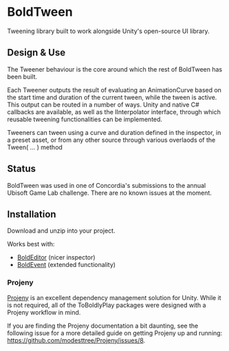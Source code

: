 # BoldTween
Tweening library built to work alongside Unity's open-source UI library.

## Design & Use
The Tweener behaviour is the core around which the rest of BoldTween has been built.

Each Tweener outputs the result of evaluating an AnimationCurve based on the start time and duration of the current tween, while the tween is active. This output can be routed in a number of ways. Unity and native C# callbacks are available, as well as the IInterpolator interface, through which reusable tweening functionalities can be implemented.

Tweeners can tween using a curve and duration defined in the inspector, in a preset asset, or from any other source through various overlaods of the <c>Tween( ... )</c> method
## Status
BoldTween was used in one of Concordia's submissions to the annual Ubisoft Game Lab challenge. There are no known issues at the moment.

## Installation
Download and unzip into your project.

Works best with:
* [BoldEditor](https://github.com/ophilbinbriscoe/BoldEditor) (nicer inspector)
* [BoldEvent](https://github.com/ophilbinbriscoe/BoldEvent) (extended functionality)

### Projeny
[Projeny](https://github.com/modesttree/Projeny) is an excellent dependency management solution for Unity. While it is not required, all of the ToBoldlyPlay packages were designed with a Projeny workflow in mind.

If you are finding the Projeny documentation a bit daunting, see the following issue for a more detailed guide on getting Projeny up and running: https://github.com/modesttree/Projeny/issues/8.
